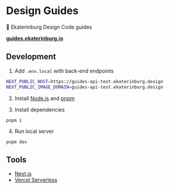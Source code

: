 # Design Guides

📗 Ekaterinburg Design Code guides

**[guides.ekaterinburg.io](https://guides.ekaterinburg.io)**

## Development

1. Add `.env.local` with back-end endpoints
```sh
NEXT_PUBLIC_HOST=https://guides-api-test.ekaterinburg.design
NEXT_PUBLIC_IMAGE_DOMAIN=guides-api-test.ekaterinburg.design
```

2. Install [Node.js](https://nodejs.org/en/download/) and [pnpm](https://www.npmjs.com/package/pnpm#user-content-install)

3. Install dependencies

```
pnpm i
```

4. Run local server

```
pnpm dev
```

## Tools

- [Next.js](https://nextjs.org/)
- [Vercel Serverless](https://vercel.com/)
